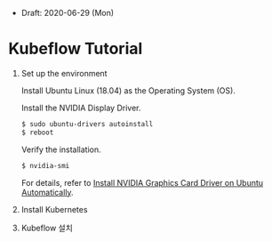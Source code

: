 * Draft: 2020-06-29 (Mon)

# Kubeflow Tutorial

1. Set up the environment

   Install Ubuntu Linux (18.04) as the Operating System (OS).

   Install the NVIDIA Display Driver.

   ```bash
   $ sudo ubuntu-drivers autoinstall
   $ reboot
   ```

   Verify the installation.

   ```bash
   $ nvidia-smi
   ```

   For details, refer to [Install NVIDIA Graphics Card Driver on Ubuntu Automatically](../technical_skills/computing_environments/gpgpu/how_to/install_nvidia_graphics_card_driver_automatically.md).

2. Install Kubernetes



3. Kubeflow 설치

 